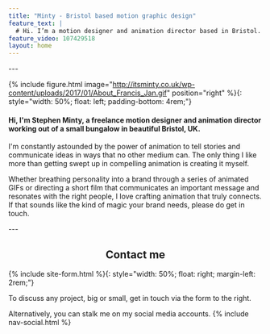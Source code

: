 ```yaml
---
title: "Minty - Bristol based motion graphic design"
feature_text: |
  # Hi. I’m a motion designer and animation director based in Bristol. <br/>[Let's work together](#contact)
feature_video: 107429518
layout: home
---
```


<div id="profile"></div>
---

{% include figure.html image="http://itsminty.co.uk/wp-content/uploads/2017/01/About_Francis_Jan.gif" position="right" %}{: style="width: 50%; float: left; padding-bottom: 4rem;"}

#### Hi, I'm Stephen Minty, a freelance motion designer and animation director working out of a small bungalow in beautiful Bristol, UK.

I'm constantly astounded by the power of animation to tell stories and communicate ideas in ways that no other medium can. The only thing I like more than getting swept up in compelling animation is creating it myself.

Whether breathing personality into a brand through a series of animated GIFs or directing a short film that communicates an important message and resonates with the right people, I love crafting animation that truly connects. If that sounds like the kind of magic your brand needs, please do get in touch.

<div id="contact"></div>
---

<h2 style="text-align: center;">Contact me</h2>

{% include site-form.html %}{: style="width: 50%; float: right; margin-left: 2rem;"}

To discuss any project, big or small, get in touch via the form to the right.

Alternatively, you can stalk me on my social media accounts.
{% include nav-social.html %}
